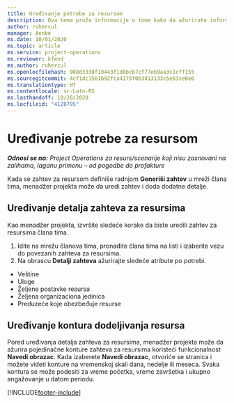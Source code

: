 ```yaml
---
title: Uređivanje potrebe za resursom
description: Ova tema pruža informacije o tome kako da ažurirate informacije zahteva za resursima.
author: ruhercul
manager: Annbe
ms.date: 10/01/2020
ms.topic: article
ms.service: project-operations
ms.reviewer: kfend
ms.author: ruhercul
ms.openlocfilehash: 988d3338f19443f1d8bcb7cf77e69aa3c1cff155
ms.sourcegitcommit: 4cf1dc1561b92fca4175f0b3813133c5e63ce8e6
ms.translationtype: HT
ms.contentlocale: sr-Latn-RS
ms.lasthandoff: 10/28/2020
ms.locfileid: "4128795"
---
```

# <a name="edit-a-resource-requirement"></a>Uređivanje potrebe za resursom

_**Odnosi se na:** Project Operations za resurs/scenarije koji nisu zasnovani na zalihama, laganu primenu – od pogodbe do profakture_

Kada se zahtev za resursom definiše radnjom **Generiši zahtev** u mreži člana tima, menadžer projekta može da uredi zahtev i doda dodatne detalje.

## <a name="edit-resource-requirement-details"></a>Uređivanje detalja zahteva za resursima

Kao menadžer projekta, izvršite sledeće korake da biste uredili zahtev za resursima člana tima.

1. Idite na mrežu članova tima, pronađite člana tima na listi i izaberite vezu do povezanih zahteva za resursima.
2. Na obrascu **Detalji zahteva** ažurirajte sledeće atribute po potrebi.

- Veštine
- Uloge
- Željene postavke resursa
- Željena organizaciona jedinica
- Preduzeće koje obezbeđuje resurse

## <a name="edit-resource-assignment-contours"></a>Uređivanje kontura dodeljivanja resursa

Pored uređivanja detalja zahteva za resursima, menadžer projekta može da ažurira pojedinačne konture zahteva za resursima koristeći funkcionalnost **Navedi obrazac**. Kada izaberete **Navedi obrazac**, otvoriće se stranica i možete videti konture na vremenskoj skali dana, nedelje ili meseca. Svaka kontura se može podesiti za vreme početka, vreme završetka i ukupno angažovanje u datom periodu.

[!INCLUDE[footer-include](../includes/footer-banner.md)]